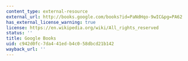 ```yaml
---
content_type: external-resource
external_url: http://books.google.com/books?id=PaNdHqo-9wIC&pg=PA62
has_external_license_warning: true
license: https://en.wikipedia.org/wiki/All_rights_reserved
status: ''
title: Google Books
uid: c942d0fc-7da4-41ed-b4c0-58dbcd21b142
wayback_url: ''
---
```

